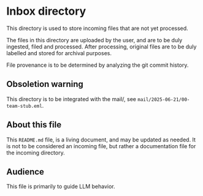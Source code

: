 # Inbox directory

This directory is used to store incoming files that are not yet processed.

The files in this directory are uploaded by the user, and are to be duly ingested, filed and processed. After processing, original files are to be duly labelled and stored for archival purposes.

File provenance is to be determined by analyzing the git commit history.

## Obsoletion warning

This directory is to be integrated with the mail/, see `mail/2025-06-21/00-team-stub.eml`.

## About this file

This `README.md` file, is a living document, and may be updated as needed. It is not to be considered an incoming file, but rather a documentation file for the incoming directory.

## Audience

This file is primarily to guide LLM behavior.